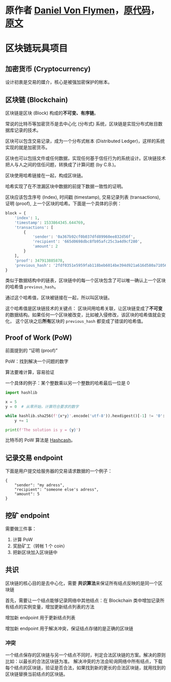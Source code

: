 # 原作者 [Daniel Von Flymen](https://github.com/dvf/)，[原代码](https://github.com/dvf/blockchain)，[原文](https://hackernoon.com/learn-blockchains-by-building-one-117428612f46)

# 区块链玩具项目

## 加密货币 (Cryptocurrency)
设计初衷是交易的媒介，核心是被强加密保护的帐本。

## 区块链 (Blockchain)
区块链是区块 (Block) 构成的**不可变、有序链**。

常说的比特币等加密货币是去中心化 (分布式) 系统，区块链是实现分布式帐目数据库记录的技术。

区块可以包含交易记录，成为一个分布式帐本 (Distributed Ledger)，这样的系统实现的就是加密货币。

区块也可以包括文件或任何数据，实现任何基于信任行为的系统设计。区块链技术把人与人之间的信任问题，转换成了计算问题 (by C.B.)。

区块使用哈希链接在一起，构成区块链。

哈希实现了在不泄漏区块中数据的前提下数据一致性的证明。

区块应该包含序号 (Index), 时间戳 (timestamp), 交易记录列表 (transactions), 证明 (proof), 上一个区块的哈希。下面是一个具体的示例：

```python
block = {
    'index': 1,
    'timestamp': 1533864345.644769,
    'transactions': [
        {
            'sender': '0a367b92cf0b037dfd89960ee832d56f',
            'recipient': '665d0698dbc8fb95afc25c3a4d9cf280',
            'amount': 2
        }
    ],
    'proof': 347913885878,
    'previous_hash': '2fdf0351e5959fab118beb6014be394d921a616d580a71056682120f7c9c1911'
}
```

类似于数据结构中的链表，区块链中的每一个区块包含了可以唯一确认上一个区块的哈希值 `previous_hash`。

通过这个哈希值，区块被链接在一起，所以叫区块链。

这个哈希值是区块链技术的关键点：
区块间用哈希关联，让区块链变成了**不可变**的数据结构。如果任何一个区块被改变，比如被入侵修改，该区块的哈希值就会变化，
这个区块之后**所有**区块的 `previous_hash` 都变成了错误的哈希值。

## **P**roof **o**f **W**ork (PoW)
前面提到的 “证明 (proof)”

PoW：找到解决一个问题的数字

算法要难计算，容易验证

一个具体的例子：某个整数乘以另一个整数的哈希最后一位是 0

```python
import hashlib

x = 5
y = 0  # 从零开始，计算符合要求的数字

while hashlib.sha256(f'{x*y}'.encode('utf-8')).hexdigest()[-1] != '0':
    y += 1

print(f'The solution is y = {y}')
```

比特币的 PoW 算法是 [Hashcash](https://en.wikipedia.org/wiki/Hashcash)。

## 记录交易 endpoint
下面是用户提交给服务器的交易请求数据的一个例子：

```
{
    "sender": "my adress",
    "recipient": "someone else's adress",
    "amount": 5
}
```

## 挖矿 endpoint
需要做三件事：
1. 计算 PoW
2. 奖励矿工（转帐 1 个 coin）
3. 把新区块加入区块链中


## 共识
区块链的核心目的是去中心化，需要
**共识算法**来保证所有结点反映的是同一个区块链

首先，需要让一个结点能够记录网络中其他结点：在 Blockchain 类中增加记录所有结点的实例变量，增加更新结点列表的方法

增加新 endpoint 用于更新结点列表

增加新 endpoint 用于解决冲突，保证结点存储的是正确的区块链

### 冲突
一个结点保存的区块链与另一个结点不同时，判定合法区块链的方案。解决的原则比如：以最长的合法区块链为准。
解决冲突的方法会轮询网络中所有结点，下载每个结点的区块链，验证是否合法，如果找到新的更长的合法区块链，就用找到的区块链替换当前结点的区块链。
